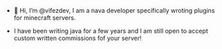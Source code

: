 - 👋 Hi, I’m @vifezdev, I am a nava developer specifically wroting plugins for minecraft servers.

- I have been writing java for a few years and I am still open to accept custom written commissions fof your server! 